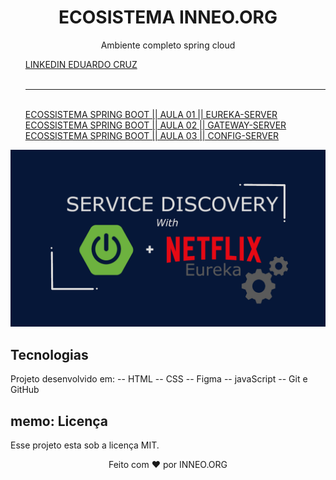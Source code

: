 <h1 align="center">ECOSISTEMA INNEO.ORG</h1>

<p align="center">Ambiente completo spring cloud</p>

<ul> 
   <li><a href="#" target="_blank">LINKEDIN EDUARDO CRUZ</a></li><br /><hr /> <br />
   <li><a href="https://youtu.be/OQS8Mn0l_4U?si=oxCF43PKeD6Ur5yS" target="_blank">ECOSSISTEMA SPRING BOOT || AULA 01 || EUREKA-SERVER</a></li>
   <li><a href="#" target="_blank">ECOSSISTEMA SPRING BOOT || AULA 02 || GATEWAY-SERVER</a></li>
   <li"><a href="#" target="_blank">ECOSSISTEMA SPRING BOOT || AULA 03 || CONFIG-SERVER</a></li>
</ul>

<p align="center">
  <img src=".github/eureka-cloud.png" alt="" />
</p>

## Tecnologias

Projeto desenvolvido em:
-- HTML
-- CSS
-- Figma
-- javaScript
-- Git e GitHub

## memo: Licença

Esse projeto esta sob a licença MIT.

<p align="center">
Feito com ❤ por INNEO.ORG
</p>

<style>
   ul, li, a {
     align="center"
     text-decoration-line: none;
     list-style-type: none;
   }
</style>
